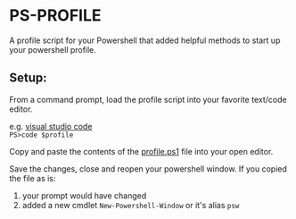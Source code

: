 # PS-PROFILE
A profile script for your Powershell that added helpful methods to start up your powershell profile. 

## Setup:
From a command prompt, load the profile script into your favorite text/code editor.

e.g. [visual studio code](https://code.visualstudio.com/)  
`PS>code $profile`

Copy and paste the contents of the [profile.ps1](./profile.ps1) file into your open editor. 

Save the changes, close and reopen your powershell window. If you copied the file as is:
1. your prompt would have changed 
2. added a new cmdlet `New-Powershell-Window` or it's alias `psw`
